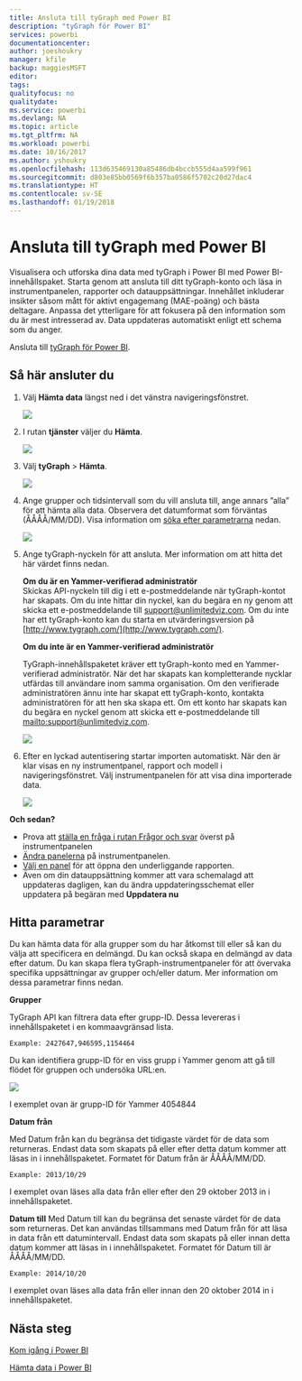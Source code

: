 ```yaml
---
title: Ansluta till tyGraph med Power BI
description: "tyGraph för Power BI"
services: powerbi
documentationcenter: 
author: joeshoukry
manager: kfile
backup: maggiesMSFT
editor: 
tags: 
qualityfocus: no
qualitydate: 
ms.service: powerbi
ms.devlang: NA
ms.topic: article
ms.tgt_pltfrm: NA
ms.workload: powerbi
ms.date: 10/16/2017
ms.author: yshoukry
ms.openlocfilehash: 113d635469130a85486db4bccb555d4aa599f961
ms.sourcegitcommit: d803e85bb0569f6b357ba0586f5702c20d27dac4
ms.translationtype: HT
ms.contentlocale: sv-SE
ms.lasthandoff: 01/19/2018
---
```

# <a name="connect-to-tygraph--with-power-bi"></a>Ansluta till tyGraph med Power BI
Visualisera och utforska dina data med tyGraph i Power BI med Power BI-innehållspaket. Starta genom att ansluta till ditt tyGraph-konto och läsa in instrumentpanelen, rapporter och datauppsättningar. Innehållet inkluderar insikter såsom mått för aktivt engagemang (MAE-poäng) och bästa deltagare. Anpassa det ytterligare för att fokusera på den information som du är mest intresserad av.  Data uppdateras automatiskt enligt ett schema som du anger.

Ansluta till [tyGraph för Power BI](https://app.powerbi.com/getdata/services/tygraph).

## <a name="how-to-connect"></a>Så här ansluter du
1. Välj **Hämta data** längst ned i det vänstra navigeringsfönstret.
   
   ![](media/service-connect-to-tygraph/getdata.png)
2. I rutan **tjänster** väljer du **Hämta**.
   
   ![](media/service-connect-to-tygraph/services.png)
3. Välj **tyGraph** \> **Hämta**.
   
   ![](media/service-connect-to-tygraph/tygraph.png)
4. Ange grupper och tidsintervall som du vill ansluta till, ange annars ”alla” för att hämta alla data. Observera det datumformat som förväntas (ÅÅÅÅ/MM/DD). Visa information om [söka efter parametrarna](#FindingParams) nedan.
   
   ![](media/service-connect-to-tygraph/parameters.png)
5. Ange tyGraph-nyckeln för att ansluta. Mer information om att hitta det här värdet finns nedan.
   
    **Om du är en Yammer-verifierad administratör**  
    Skickas API-nyckeln till dig i ett e-postmeddelande när tyGraph-kontot har skapats. Om du inte hittar din nyckel, kan du begära en ny genom att skicka ett e-postmeddelande till support@unlimitedviz.com. Om du inte har ett tyGraph-konto kan du starta en utvärderingsversion på [http://www.tygraph.com/](http://www.tygraph.com/). 
   
    **Om du inte är en Yammer-verifierad administratör**
   
    TyGraph-innehållspaketet kräver ett tyGraph-konto med en Yammer-verifierad administratör. När det har skapats kan kompletterande nycklar utfärdas till användare inom samma organisation. Om den verifierade administratören ännu inte har skapat ett tyGraph-konto, kontakta administratören för att hen ska skapa ett. Om ett konto har skapats kan du begära en nyckel genom att skicka ett e-postmeddelande till <mailto:support@unlimitedviz.com>.
   
    ![](media/service-connect-to-tygraph/creds.png)
6. Efter en lyckad autentisering startar importen automatiskt. När den är klar visas en ny instrumentpanel, rapport och modell i navigeringsfönstret. Välj instrumentpanelen för att visa dina importerade data.
   
    ![](media/service-connect-to-tygraph/dashboard.png)

**Och sedan?**

* Prova att [ställa en fråga i rutan Frågor och svar](power-bi-q-and-a.md) överst på instrumentpanelen
* [Ändra panelerna](service-dashboard-edit-tile.md) på instrumentpanelen.
* [Välj en panel](service-dashboard-tiles.md) för att öppna den underliggande rapporten.
* Även om din datauppsättning kommer att vara schemalagd att uppdateras dagligen, kan du ändra uppdateringsschemat eller uppdatera på begäran med **Uppdatera nu**

<a name="FindingParams"></a>

## <a name="finding-parameters"></a>Hitta parametrar
Du kan hämta data för alla grupper som du har åtkomst till eller så kan du välja att specificera en delmängd. Du kan också skapa en delmängd av data efter datum. Du kan skapa flera tyGraph-instrumentpaneler för att övervaka specifika uppsättningar av grupper och/eller datum. Mer information om dessa parametrar finns nedan.

**Grupper**

TyGraph API kan filtrera data efter grupp-ID. Dessa levereras i innehållspaketet i en kommaavgränsad lista. 

    Example: 2427647,946595,1154464


Du kan identifiera grupp-ID för en viss grupp i Yammer genom att gå till flödet för gruppen och undersöka URL:en.

![](media/service-connect-to-tygraph/yammer.png)

I exemplet ovan är grupp-ID för Yammer 4054844

**Datum från**

Med Datum från kan du begränsa det tidigaste värdet för de data som returneras. Endast data som skapats på eller efter detta datum kommer att läsas in i innehållspaketet. Formatet för Datum från är ÅÅÅÅ/MM/DD. 

    Example: 2013/10/29

I exemplet ovan läses alla data från eller efter den 29 oktober 2013 in i innehållspaketet. 

**Datum till** Med Datum till kan du begränsa det senaste värdet för de data som returneras. Det kan användas tillsammans med Datum från för att läsa in data från ett datumintervall. Endast data som skapats på eller innan detta datum kommer att läsas in i innehållspaketet. Formatet för Datum till är ÅÅÅÅ/MM/DD. 

    Example: 2014/10/20

I exemplet ovan läses alla data från eller innan den 20 oktober 2014 in i innehållspaketet. 

## <a name="next-steps"></a>Nästa steg
[Kom igång i Power BI](service-get-started.md)

[Hämta data i Power BI](service-get-data.md)

